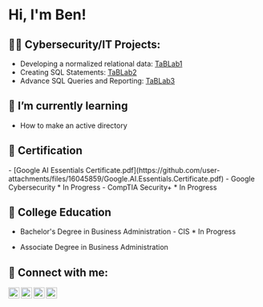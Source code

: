 <h1>Hi, I'm Ben! </h1>

<h2>👨‍💻 Cybersecurity/IT Projects:</h2>

- Developing a normalized relational data: [TaBLab1](https://livecsupomona-my.sharepoint.com/:w:/g/personal/bta_cpp_edu/EUPWXLpHdRVKoj9y-BmtAC0BYABOMrvaNq74OA8ppx_Vyw?e=TPBK8j)
- Creating SQL Statements: [TaBLab2](https://livecsupomona-my.sharepoint.com/:w:/g/personal/bta_cpp_edu/ESyB0KP_MeVLvr1F_md1A3UBlDvGdukGBA2-DszTM-M4yA?e=wg0mcS)
- Advance SQL Queries and Reporting: [TaBLab3](https://livecsupomona-my.sharepoint.com/:w:/g/personal/bta_cpp_edu/EXD5K8uAuRdIr6F9mm1Q9WEBTfMEn3iDzt0ys19LZgc0DQ?e=b8ufCL)

<h2>🌱 I’m currently learning</h2>

- How to make an active directory
<h2>📄 Certification</h2>
- [Google AI Essentials Certificate.pdf](https://github.com/user-attachments/files/16045859/Google.AI.Essentials.Certificate.pdf)
- Google Cybersecurity * In Progress
- CompTIA Security+ * In Progress

<h2>🏫 College Education</h2>

- Bachelor's Degree in Business Administration - CIS * In Progress

- Associate Degree in Business Administration

<h2> 🤳 Connect with me:</h2>

[<img align="left" alt="benta6696 | YouTube" width="22px" src="https://cdn.jsdelivr.net/npm/simple-icons@v3/icons/youtube.svg" />][youtube]
[<img align="left" alt="Jxbt21x | Twitter" width="22px" src="https://cdn.jsdelivr.net/npm/simple-icons@v3/icons/twitter.svg" />][twitter]
[<img align="left" alt="TaBen | LinkedIn" width="22px" src="https://cdn.jsdelivr.net/npm/simple-icons@v3/icons/linkedin.svg" />][linkedin]
[<img align="left" alt="bt.twenty.one | Instagram" width="22px" src="https://cdn.jsdelivr.net/npm/simple-icons@v3/icons/instagram.svg" />][instagram]

[twitter]: https://x.com/xbt21x?s=21
[youtube]: https://youtube.com/@benta6696?si=rwZtcFnlDLuodOR-
[instagram]: https://instagram.com/bt.twenty.one?igshid=dG1hZWIyZW9ueWJ5&utm_source=qr
[linkedin]: https://linkedin.com/in/TaBen

<!--
**joshmadakor1/joshmadakor1** is a ✨ _special_ ✨ repository because its `README.md` (this file) appears on your GitHub profile.

Here are some ideas to get you started:

- 🔭 I’m currently working on ...
- 🌱 I’m currently learning ...
- 👯 I’m looking to collaborate on ...
- 🤔 I’m looking for help with ...
- 💬 Ask me about ...
- 📫 How to reach me: ...
- 😄 Pronouns: ...
- ⚡ Fun fact: ...
-->
